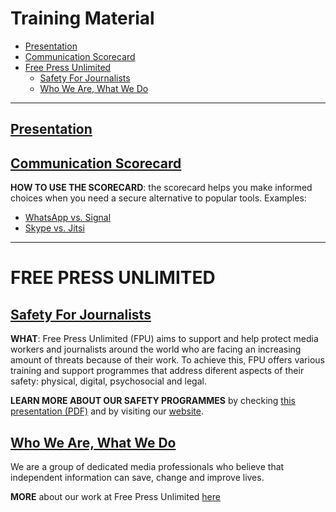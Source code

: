 # Training Material

* [Presentation](#Presentation)
* [Communication Scorecard](#Communication-Scorecard)
* [Free Press Unlimited](#free-press-unlimited)
  * [Safety For Journalists](#safety-for-journalists)
  * [Who We Are, What We Do](#who-we-are-what-we-do)

* * *

## [**Presentation**](https://security.money-trail.org/assets/Jakarta-Feb-2019/presentation.pdf)

## [**Communication Scorecard**](https://security.money-trail.org/assets/Jakarta-Feb-2019/commscore.pdf)

**HOW TO USE THE SCORECARD**: the scorecard helps you make informed choices when you need a secure alternative to popular tools. Examples:
* [WhatsApp vs. Signal](https://security.money-trail.org/assets/Jakarta-Feb-2019/SignalWhatsApp.pdf)
* [Skype vs. Jitsi](https://security.money-trail.org/assets/Jakarta-Feb-2019/SkypeJitsi.pdf)

* * *

# FREE PRESS UNLIMITED

## [**Safety For Journalists**](#)

**WHAT**: Free Press Unlimited (FPU) aims to support and help protect media workers and journalists around the world who are facing an increasing amount of threats because of their work. To achieve this, FPU offers various training and support programmes that address diferent aspects of their safety: physical, digital, psychosocial and legal.

**LEARN MORE ABOUT OUR SAFETY PROGRAMMES** by checking [this presentation (PDF)](https://security.money-trail.org/assets/Jakarta-Feb-2019/fpusafety.pdf) and by visiting our [website](https://www.freepressunlimited.org/en/our-work/safety-for-journalists).

## [**Who We Are, What We Do**](https://security.money-trail.org/assets/Jakarta-Feb-2019/fpuorg.pdf)

We are a group of dedicated media professionals who believe that independent information can save, change and improve lives.

**MORE** about our work at Free Press Unlimited [here](https://www.freepressunlimited.org/en)

